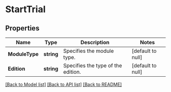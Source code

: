 # StartTrial

## Properties
Name | Type | Description | Notes
------------ | ------------- | ------------- | -------------
**ModuleType** | **string** | Specifies the module type. | [default to null]
**Edition** | **string** | Specifies the type of the edition. | [default to null]

[[Back to Model list]](../README.md#documentation-for-models) [[Back to API list]](../README.md#documentation-for-api-endpoints) [[Back to README]](../README.md)

